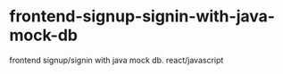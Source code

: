 # frontend-signup-signin-with-java-mock-db
frontend signup/signin with java mock db. react/javascript
